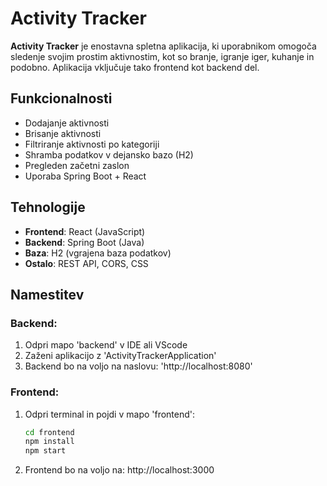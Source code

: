 # Activity Tracker

**Activity Tracker** je enostavna spletna aplikacija, ki uporabnikom omogoča sledenje svojim prostim aktivnostim, kot so branje, igranje iger, kuhanje in podobno. Aplikacija vključuje tako frontend kot backend del.

## Funkcionalnosti
- Dodajanje aktivnosti
- Brisanje aktivnosti
- Filtriranje aktivnosti po kategoriji
- Shramba podatkov v dejansko bazo (H2)
- Pregleden začetni zaslon
- Uporaba Spring Boot + React


## Tehnologije
- **Frontend**: React (JavaScript)
- **Backend**: Spring Boot (Java)
- **Baza**: H2 (vgrajena baza podatkov)
- **Ostalo**: REST API, CORS, CSS

## Namestitev

### Backend:
1. Odpri mapo 'backend' v IDE ali VScode
2. Zaženi aplikacijo z 'ActivityTrackerApplication'
3. Backend bo na voljo na naslovu: 'http://localhost:8080'

### Frontend:
1. Odpri terminal in pojdi v mapo 'frontend':
   ```bash
   cd frontend
   npm install
   npm start
   ```
2. Frontend bo na voljo na: http://localhost:3000
